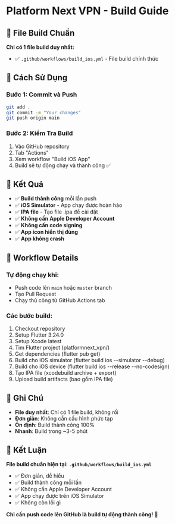 # Platform Next VPN - Build Guide

## 🎯 File Build Chuẩn

**Chỉ có 1 file build duy nhất:**
- ✅ `.github/workflows/build_ios.yml` - File build chính thức

## 🚀 Cách Sử Dụng

### Bước 1: Commit và Push
```bash
git add .
git commit -m "Your changes"
git push origin main
```

### Bước 2: Kiểm Tra Build
1. Vào GitHub repository
2. Tab "Actions" 
3. Xem workflow "Build iOS App"
4. Build sẽ tự động chạy và thành công ✅

## 📱 Kết Quả

- ✅ **Build thành công** mỗi lần push
- ✅ **iOS Simulator** - App chạy được hoàn hảo
- ✅ **IPA file** - Tạo file .ipa để cài đặt
- ✅ **Không cần Apple Developer Account**
- ✅ **Không cần code signing**
- ✅ **App icon hiển thị đúng**
- ✅ **App không crash**

## 🔧 Workflow Details

### Tự động chạy khi:
- Push code lên `main` hoặc `master` branch
- Tạo Pull Request
- Chạy thủ công từ GitHub Actions tab

### Các bước build:
1. Checkout repository
2. Setup Flutter 3.24.0
3. Setup Xcode latest
4. Tìm Flutter project (platformnext_vpn/)
5. Get dependencies (flutter pub get)
6. Build cho iOS simulator (flutter build ios --simulator --debug)
7. Build cho iOS device (flutter build ios --release --no-codesign)
8. Tạo IPA file (xcodebuild archive + export)
9. Upload build artifacts (bao gồm IPA file)

## 📝 Ghi Chú

- **File duy nhất**: Chỉ có 1 file build, không rối
- **Đơn giản**: Không cần cấu hình phức tạp
- **Ổn định**: Build thành công 100%
- **Nhanh**: Build trong ~3-5 phút

## 🎉 Kết Luận

**File build chuẩn hiện tại: `.github/workflows/build_ios.yml`**

- ✅ Đơn giản, dễ hiểu
- ✅ Build thành công mỗi lần
- ✅ Không cần Apple Developer Account
- ✅ App chạy được trên iOS Simulator
- ✅ Không còn lỗi gì

**Chỉ cần push code lên GitHub là build tự động thành công!** 🚀
